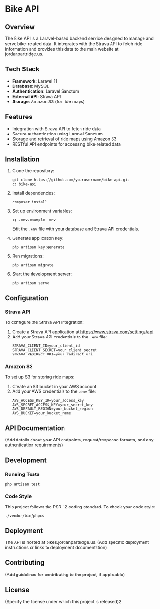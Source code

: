 # Bike API

## Overview
The Bike API is a Laravel-based backend service designed to manage and serve bike-related data. It integrates with the Strava API to fetch ride information and provides this data to the main website at jordanpartridge.us.

## Tech Stack
- **Framework**: Laravel 11
- **Database**: MySQL
- **Authentication**: Laravel Sanctum
- **External API**: Strava API
- **Storage**: Amazon S3 (for ride maps)

## Features
- Integration with Strava API to fetch ride data
- Secure authentication using Laravel Sanctum
- Storage and retrieval of ride maps using Amazon S3
- RESTful API endpoints for accessing bike-related data

## Installation

1. Clone the repository:
   ```
   git clone https://github.com/yourusername/bike-api.git
   cd bike-api
   ```

2. Install dependencies:
   ```
   composer install
   ```

3. Set up environment variables:
   ```
   cp .env.example .env
   ```
   Edit the `.env` file with your database and Strava API credentials.

4. Generate application key:
   ```
   php artisan key:generate
   ```

5. Run migrations:
   ```
   php artisan migrate
   ```

6. Start the development server:
   ```
   php artisan serve
   ```

## Configuration

### Strava API
To configure the Strava API integration:
1. Create a Strava API application at https://www.strava.com/settings/api
2. Add your Strava API credentials to the `.env` file:
   ```
   STRAVA_CLIENT_ID=your_client_id
   STRAVA_CLIENT_SECRET=your_client_secret
   STRAVA_REDIRECT_URI=your_redirect_uri
   ```

### Amazon S3
To set up S3 for storing ride maps:
1. Create an S3 bucket in your AWS account
2. Add your AWS credentials to the `.env` file:
   ```
   AWS_ACCESS_KEY_ID=your_access_key
   AWS_SECRET_ACCESS_KEY=your_secret_key
   AWS_DEFAULT_REGION=your_bucket_region
   AWS_BUCKET=your_bucket_name
   ```

## API Documentation
(Add details about your API endpoints, request/response formats, and any authentication requirements)

## Development

### Running Tests
```
php artisan test
```

### Code Style
This project follows the PSR-12 coding standard. To check your code style:
```
./vendor/bin/phpcs
```

## Deployment
The API is hosted at bikes.jordanpartridge.us. (Add specific deployment instructions or links to deployment documentation)

## Contributing
(Add guidelines for contributing to the project, if applicable)

## License
(Specify the license under which this project is released)2
